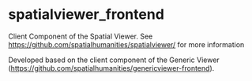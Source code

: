 # spatialviewer_frontend
Client Component of the Spatial Viewer. See https://github.com/spatialhumanities/spatialviewer/ for more information

Developed based on the client component of the Generic Viewer (https://github.com/spatialhumanities/genericviewer-frontend).
